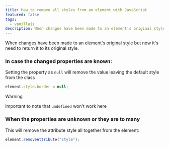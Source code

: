 ```yaml
---
title: How to remove all styles from an element with JavaScript
featured: false
tags:
  - vanillajs
description: When changes have been made to an element's original style but now it's need to return it to its original style.
---
```


When changes have been made to an element's original style but now it's need to return it to its original style.

### In case the changed properties are known:

Setting the property as `null` will remove the value leaving the default style from the class

```js
element.style.border = null;
```

> [!WARNING]  
> Important to note that `undefined` won't work here

### When the properties are unknown or they are to many

This will remove the attribute style all together from the element:

```js
element.removeAttribute("style");
```
